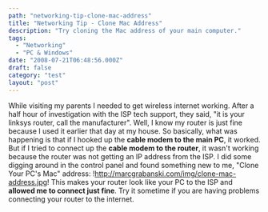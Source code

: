 ```yaml
---
path: "networking-tip-clone-mac-address"
title: "Networking Tip - Clone Mac Address"
description: "Try cloning the Mac address of your main computer."
tags: 
  - "Networking"
  - "PC & Windows"
date: "2008-07-21T06:48:56.000Z"
draft: false
category: "test"
layout: "post"
---
```


While visiting my parents I needed to get wireless internet working. After a half hour of investigation with the ISP tech support, they said, "it is your linksys router, call the manufacturer". Well, I know my router is just fine because I used it earlier that day at my house. So basically, what was happening is that if I hooked up the **cable modem to the main PC**, it worked. But if I tried to connect up the **cable modem to the router**, it wasn't working because the router was not getting an IP address from the ISP. I did some digging around in the control panel and found something new to me, "Clone Your PC's Mac" address:
!http://marcgrabanski.com/img/clone-mac-address.jpg!
This makes your router look like your PC to the ISP and **allowed me to connect just fine**. Try it sometime if you are having problems connecting your router to the internet.